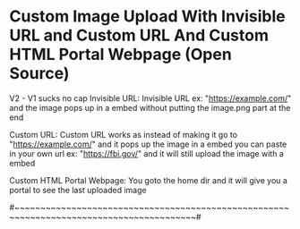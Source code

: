 # Custom Image Upload With Invisible URL and Custom URL And Custom HTML Portal Webpage (Open Source)
 V2 - V1 sucks no cap
Invisible URL: Invisible URL ex: "https://example.com/" and the image pops up in a embed without putting the image.png part at the end

Custom URL: Custom URL works as instead of making it go to "https://example.com/" and it pops up the image in a embed you can paste in your own url ex: "https://fbi.gov/" and it will still upload the image with a embed

Custom HTML Portal Webpage: You goto the home dir and it will give you a portal to see the last uploaded image

#~~~~~~~~~~~~~~~~~~~~~~~~~~~~~~~~~~~~~~~~~~~~~~~~~~~~~~~~~~~~~~~~~~~~~~~~~~~~~~~~~~~~~~~~~#

